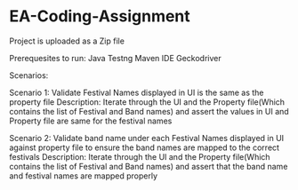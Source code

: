 # EA-Coding-Assignment

Project is uploaded as a Zip file

Prerequesites to run:
Java
Testng
Maven
IDE
Geckodriver

Scenarios:

Scenario 1: Validate Festival Names displayed in UI is the same as the property file
Description: Iterate through the UI and the Property file(Which contains the list of Festival and Band names) and assert the values in UI and Property file are same for the festival names
 
 
Scenario 2: Validate band name under each Festival Names displayed in UI against property file to ensure the band names are mapped to the correct festivals
Description: Iterate through the UI and the Property file(Which contains the list of Festival and Band names) and assert that the band name and festival names are mapped properly
